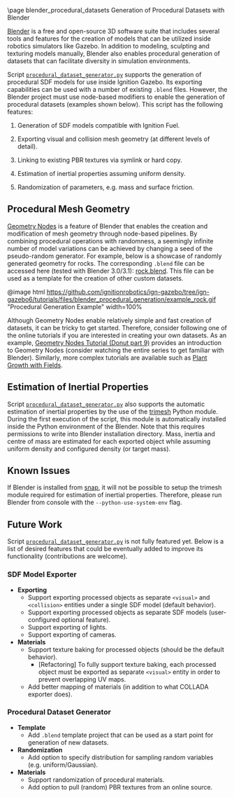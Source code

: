 \page blender_procedural_datasets Generation of Procedural Datasets with Blender

[url_blender_org]: https://blender.org
[Blender][url_blender_org] is a free and open-source 3D software suite that
includes several tools and features for the creation of models that can be
utilized inside robotics simulators like Gazebo. In addition to modeling,
sculpting and texturing models manually, Blender also enables procedural
generation of datasets that can facilitate diversity in simulation environments.

[procedural_dataset_generator_script]: https://github.com/ignitionrobotics/ign-gazebo/tree/ign-gazebo6/examples/scripts/blender/procedural_dataset_generator.py
Script [`procedural_dataset_generator.py`][procedural_dataset_generator_script]
supports the generation of procedural SDF models for use inside Ignition Gazebo.
Its exporting capabilities can be used with a number of existing `.blend` files.
However, the Blender project must use node-based modifiers to enable the
generation of procedural datasets (examples shown below). This script has the
following features:

1. Generation of SDF models compatible with Ignition Fuel.

2. Exporting visual and collision mesh geometry (at different levels of detail).

3. Linking to existing PBR textures via symlink or hard copy.

4. Estimation of inertial properties assuming uniform density.

5. Randomization of parameters, e.g. mass and surface friction.

## Procedural Mesh Geometry

[url_blender_docs_geometry_nodes]: https://docs.blender.org/manual/en/latest/modeling/geometry_nodes/introduction.html
[rock_blend_file]: https://github.com/ignitionrobotics/ign-gazebo/tree/ign-gazebo6/tutorials/files/blender_procedural_generation/rock.blend
[Geometry Nodes][url_blender_docs_geometry_nodes] is a feature of Blender that
enables the creation and modification of mesh geometry through node-based
pipelines. By combining procedural operations with randomness, a seemingly
infinite number of model variations can be achieved by changing a seed of the
pseudo-random generator. For example, below is a showcase of randomly generated
geometry for rocks. The corresponding `.blend` file can be accessed here (tested
with Blender 3.0/3.1): [rock.blend][rock_blend_file]. This file can be used as a
template for the creation of other custom datasets.

@image html https://github.com/ignitionrobotics/ign-gazebo/tree/ign-gazebo6/tutorials/files/blender_procedural_generation/example_rock.gif "Procedural Generation Example" width=100%

[url_blender_tutorial_geometry_nodes_0]: https://youtube.com/watch?v=4WAxMI1QJMQ&list=PLjEaoINr3zgFX8ZsChQVQsuDSjEqdWMAD&index=9
[url_blender_tutorial_geometry_nodes_1]: https://youtube.com/watch?v=XSkaM-8Vgz8
Although Geometry Nodes enable relatively simple and fast creation of datasets,
it can be tricky to get started. Therefore, consider following one of the online
tutorials if you are interested in creating your own datasets. As an example,
[Geometry Nodes Tutorial (Donut part 9)][url_blender_tutorial_geometry_nodes_0]
provides an introduction to Geometry Nodes (consider watching the entire series
to get familiar with Blender). Similarly, more complex tutorials are available
such as [Plant Growth with Fields][url_blender_tutorial_geometry_nodes_1].

<!-- ## Procedural Textures and Materials -->
<!-- TODO[feature]: Document procedural materials once implemented -->

## Estimation of Inertial Properties

[url_trimesh_org]: https://trimsh.org
Script [`procedural_dataset_generator.py`][procedural_dataset_generator_script]
also supports the automatic estimation of inertial properties by the use of the
[trimesh][url_trimesh_org] Python module. During the first execution of the
script, this module is automatically installed inside the Python environment of
the Blender. Note that this requires permissions to write into Blender
installation directory. Mass, inertia and centre of mass are estimated for each
exported object while assuming uniform density and configured density (or target
mass).

## Known Issues

[url_snap_blender]: https://snapcraft.io/blender
If Blender is installed from [snap][url_snap_blender], it will not be possible
to setup the trimesh module required for estimation of inertial properties.
Therefore, please run Blender from console with the `--python-use-system-env`
flag.

## Future Work

Script [`procedural_dataset_generator.py`][procedural_dataset_generator_script]
is not fully featured yet. Below is a list of desired features that could be
eventually added to improve its functionality (contributions are welcome).

### SDF Model Exporter

- **Exporting**
  - Support exporting processed objects as separate `<visual>` and `<collision>`
    entities under a single SDF model (default behavior).
  - Support exporting processed objects as separate SDF models (user-configured
    optional feature).
  - Support exporting of lights.
  - Support exporting of cameras.
- **Materials**
  - Support texture baking for processed objects (should be the default
    behavior).
    - \[Refactoring\] To fully support texture baking, each processed object
      must be exported as separate `<visual>` entity in order to prevent
      overlapping UV maps.
  - Add better mapping of materials (in addition to what COLLADA exporter does).

### Procedural Dataset Generator

- **Template**
  - Add `.blend` template project that can be used as a start point for
    generation of new datasets.
- **Randomization**
  - Add option to specify distribution for sampling random variables (e.g.
    uniform/Gaussian).
- **Materials**
  - Support randomization of procedural materials.
  - Add option to pull (random) PBR textures from an online source.
